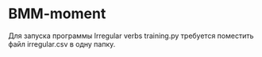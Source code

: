 # BMM-moment

Для запуска программы Irregular verbs training.py требуется поместить файл irregular.csv в одну папку.
